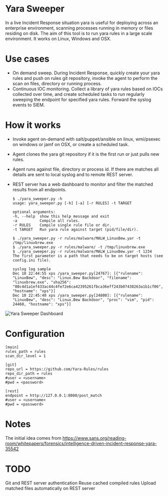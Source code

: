 # Yara Sweeper

In a live Incident Response situation yara is useful for deploying across an enterprise environment, scanning processes running 
in memory or files residing on disk. 
The aim of this tool is to run yara rules in a large scale environment. 
It works on Linux, Windows and OSX.


# Use cases

 - On demand sweep.  During Incident Response, quickly create your yara rules and push on rules git repository, 
invoke the agent to perform the scan on files, directory or running process. 
 - Continuous IOC monitoring.   Collect a library of yara rules based on IOCs collected over time, and create 
scheduled tasks to run regularly sweeping the endpoint for specified yara rules. Forward the syslog events to SIEM.


# How it works

 - Invoke agent on-demand with salt/puppet/ansible on linux, wmi/psexec on windows or jamf on OSX, or create a scheduled task. 
 - Agent clones the yara git repository if it is the first run or just pulls new rules. 
 - Agent runs against file, directory or process id. If there are matches all details are sent to local syslog and to remote REST server.

 - REST server has a web dashboard to monitor and filter the matched results from all endpoints.

    ```
    $ ./yara_sweeper.py -h
    usage: yara_sweeper.py [-h] [-a] [-r RULES] -t TARGET
    
    optional arguments:
    -h, --help  show this help message and exit
    -a          Compile all rules.
    -r RULES    Compile single rule file or dir.
    -t TARGET   Run yara rule against target (pid/file/dir).

    $ ./yara_sweeper.py -r rules/malware/MALW_LinuxBew.yar -t /tmp/linuxbrew.exe
    $ ./yara_sweeper.py -r rules/malware/ -t /tmp/linuxbrew.exe
    $ ./yara_sweeper.py -r rules/malware/MALW_LinuxBew.yar -t 1234
    The first parameter is a path that needs to be on target hosts (see config.ini file).

    syslog log sample
    Dec 10 22:44:55 xps /yara_sweeper.py[24767]: [{"rulename": "LinuxBew", "desc": "Linux.Bew Backdoor", "filename": "linuxbrew.exe", "sha256": "80c4d1a1ef433ac44c4fe72e6ca42395261fbca36eff243b07438263a1b1cf06", "hostname": "xps"}]
    Dec 10 22:45:40 xps /yara_sweeper.py[24800]: [{"rulename": "LinuxBew", "desc": "Linux.Bew Backdoor", "proc": "vim", "pid": 24460, "hostname": "xps"}]
    ```



![Yara Sweeper Dashboard](https://i.imgur.com/uiu8qjw.png)

# Configuration

    [main]
    rules_path = rules
    scan_dir_level = 1
    
    [git]
    repo_url = https://github.com/Yara-Rules/rules 
    repo_dir_path = rules
    #user = <username>
    #pwd = <password>
    
    [rest]
    endpoint = http://127.0.0.1:8080/post_match 
    #user = <username>
    #pwd = <password>


# Notes

The initial idea comes from https://www.sans.org/reading-room/whitepapers/forensics/intelligence-driven-incident-response-yara-35542

# TODO

Git and REST server authentication
Reuse cached compiled rules
Upload matched files automatically on REST server
